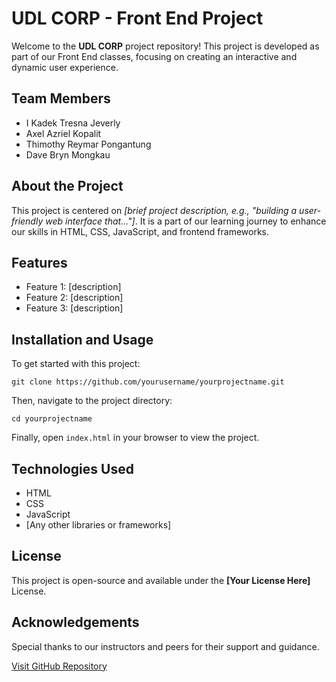 <!DOCTYPE html>
<html lang="en">
<head>
  <meta charset="UTF-8">
  <meta name="viewport" content="width=device-width, initial-scale=1.0">
  <title>UDL CORP - Front End Project</title>
</head>
<body>
  <div class="container">
    <h1>UDL CORP - Front End Project</h1>
    <p>Welcome to the <strong>UDL CORP</strong> project repository! This project is developed as part of our Front End classes, focusing on creating an interactive and dynamic user experience.</p>
    <h2>Team Members</h2>
    <ul>
      <li>I Kadek Tresna Jeverly</li>
      <li>Axel Azriel Kopalit</li>
      <li>Thimothy Reymar Pongantung</li>
      <li>Dave Bryn Mongkau</li>
    </ul>
    <h2>About the Project</h2>
    <p>This project is centered on <em>[brief project description, e.g., "building a user-friendly web interface that..."]</em>. It is a part of our learning journey to enhance our skills in HTML, CSS, JavaScript, and frontend frameworks.</p>
    <h2>Features</h2>
    <ul class="feature-list">
      <li>Feature 1: [description]</li>
      <li>Feature 2: [description]</li>
      <li>Feature 3: [description]</li>
    </ul>
    <h2>Installation and Usage</h2>
    <p>To get started with this project:</p>
    <pre><code>git clone https://github.com/yourusername/yourprojectname.git</code></pre>
    <p>Then, navigate to the project directory:</p>
    <pre><code>cd yourprojectname</code></pre>
    <p>Finally, open <code>index.html</code> in your browser to view the project.</p>
    <h2>Technologies Used</h2>
    <ul class="tech-list">
      <li>HTML</li>
      <li>CSS</li>
      <li>JavaScript</li>
      <li>[Any other libraries or frameworks]</li>
    </ul>
    <h2>License</h2>
    <p>This project is open-source and available under the <strong>[Your License Here]</strong> License.</p>
    <h2>Acknowledgements</h2>
    <p>Special thanks to our instructors and peers for their support and guidance.</p>
    <a href="https://github.com/yourusername/yourprojectname" class="button">Visit GitHub Repository</a>
  </div>
</body>
</html>
